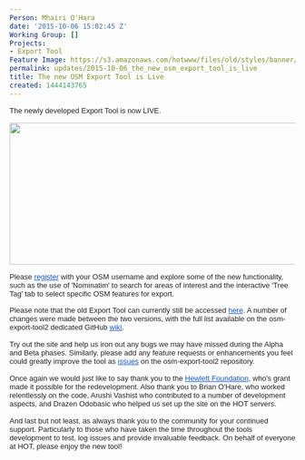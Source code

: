 ```yaml
---
Person: Mhairi O'Hara
date: '2015-10-06 15:02:45 Z'
Working Group: []
Projects:
- Export Tool
Feature Image: https://s3.amazonaws.com/hotwww/files/old/styles/banner/public/export_tool.png
permalink: updates/2015-10-06_the_new_osm_export_tool_is_live
title: The new OSM Export Tool is Live
created: 1444143765
---
```

<p><span style="color: #222222; font-family: arial, sans-serif; font-size: small; line-height: normal;">The newly developed Export Tool is now LIVE.</span></p><p><a href="http://export.hotosm.org"><img class="image-large" src="https://s3.amazonaws.com/hotwww/files/old/styles/large/public/export_tool_0.png?itok=f4FXR-rW" alt="" width="510" height="250"></a></p><p><span style="color: #222222; font-family: arial, sans-serif; font-size: small; line-height: normal;">Please</span><span style="color: #222222; font-family: arial, sans-serif; font-size: small; line-height: normal;">&nbsp;</span><a style="font-family: arial, sans-serif; font-size: small; line-height: normal; color: #1155cc;" href="http://export.hotosm.org/en/exports/create/">register</a><span style="color: #222222; font-family: arial, sans-serif; font-size: small; line-height: normal;">&nbsp;</span><span style="color: #222222; font-family: arial, sans-serif; font-size: small; line-height: normal;">with your OSM username and explore some of the new functionality, such as the use of 'Nominatim' to search for areas of interest and the interactive 'Tree Tag' tab to select specific OSM features for export.&nbsp;</span></p><div style="color: #222222; font-family: arial, sans-serif; font-size: small; line-height: normal;">Please note that the old Export Tool can currently still be&nbsp;accessed&nbsp;<a style="color: #1155cc;" href="http://old-export.hotosm.org/">here</a>. A number of changes were made between the two versions, with the full list available on the osm-export-tool2 dedicated GitHub&nbsp;<a style="color: #1155cc;" href="https://github.com/hotosm/osm-export-tool2/wiki/Live-Release">wiki</a>.</div><div style="color: #222222; font-family: arial, sans-serif; font-size: small; line-height: normal;">&nbsp;</div><div style="color: #222222; font-family: arial, sans-serif; font-size: small; line-height: normal;">Try out the site and help us iron out any bugs we may have missed during the Alpha and Beta phases. Similarly, please add any feature requests or enhancements you feel could greatly improve the tool as&nbsp;<a style="color: #1155cc;" href="https://github.com/hotosm/osm-export-tool2/issues">issues</a>&nbsp;on the osm-export-tool2 repository. &nbsp;</div><div style="color: #222222; font-family: arial, sans-serif; font-size: small; line-height: normal;">&nbsp;</div><div style="color: #222222; font-family: arial, sans-serif; font-size: small; line-height: normal;">Once again we would just like to say thank you to the&nbsp;<a style="color: #1155cc;" href="http://www.hewlett.org/">Hewlett Foundation</a>, who's grant made it possible for the redevelopment. Also thank you to Brian O'Hare, who worked relentlessly on the code, Arushi Vashist who contributed to a number of development aspects, and Drazen Odobasic who helped us set up the site on the HOT servers.</div><div style="color: #222222; font-family: arial, sans-serif; font-size: small; line-height: normal;">&nbsp;</div><div style="color: #222222; font-family: arial, sans-serif; font-size: small; line-height: normal;">And last but not least, as always thank you to the community for your continued support. Particularly to those who have taken the time throughout the tools development to test, log issues and provide invaluable feedback. On behalf of everyone at HOT, please enjoy the new tool!</div><div style="color: #222222; font-family: arial, sans-serif; font-size: small; line-height: normal;">&nbsp;</div>
